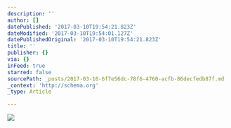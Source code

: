 ```yaml
---
description: ''
author: []
datePublished: '2017-03-10T19:54:21.823Z'
dateModified: '2017-03-10T19:54:01.127Z'
datePublishedOriginal: '2017-03-10T19:54:21.823Z'
title: ''
publisher: {}
via: {}
inFeed: true
starred: false
sourcePath: _posts/2017-03-10-6f7e56dc-78f6-4760-acfb-86decfedb87f.md
_context: 'http://schema.org'
_type: Article

---
```

![](https://the-grid-user-content.s3-us-west-2.amazonaws.com/0a62c35e-b1ae-4d24-8e8a-039198fa35df.gif)